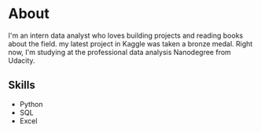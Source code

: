 # About
I'm an intern data analyst who loves building projects and reading books about the field. my latest project in Kaggle was taken a bronze medal. Right now, I'm studying at the professional data analysis Nanodegree from Udacity.


## Skills
* Python
* SQL
* Excel
<!---
mamdouh-abdulghaffar/mamdouh-abdulghaffar is a ✨ special ✨ repository because its `README.md` (this file) appears on your GitHub profile.
You can click the Preview link to take a look at your changes.
--->
